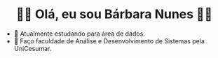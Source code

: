 <h1 align="center"><strong>🖖🏽 Olá, eu sou Bárbara Nunes 🖖🏽</strong></h1>

- 🔭 Atualmente estudando para área de dados.
- 🌱 Faço faculdade de Análise e Desenvolvimento de Sistemas pela UniCesumar.



